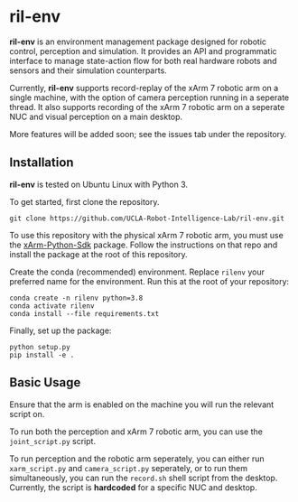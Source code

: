 # ril-env
**ril-env** is an environment management package designed for robotic control, perception and simulation. It provides an API and programmatic interface to manage state-action flow for both real hardware robots and sensors and their simulation counterparts.

Currently, **ril-env** supports record-replay of the xArm 7 robotic arm on a single machine, with the option of camera perception running in a seperate thread. It also supports recording of the xArm 7 robotic arm on a seperate NUC and visual perception on a main desktop.

More features will be added soon; see the issues tab under the repository.

## Installation
**ril-env** is tested on  Ubuntu Linux with Python 3.

To get started, first clone the repository.
```
git clone https://github.com/UCLA-Robot-Intelligence-Lab/ril-env.git
```
To use this repository with the physical xArm 7 robotic arm, you must use the
[xArm-Python-Sdk](https://github.com/xArm-Developer/xArm-Python-SDK)
package. Follow the instructions on that repo and install the package
at the root of this repository.

Create the conda (recommended) environment. Replace `rilenv` your preferred name for the environment. Run this at the root of your repository:
```
conda create -n rilenv python=3.8
conda activate rilenv
conda install --file requirements.txt
```
Finally, set up the package:
```
python setup.py
pip install -e .
```
## Basic Usage

Ensure that the arm is enabled on the machine you will run the relevant script on.

To run both the perception and xArm 7 robotic arm, you can use the `joint_script.py` script.

To run perception and the robotic arm seperately, you can either run `xarm_script.py` and `camera_script.py` seperately, or to run them simultaneously, you can run the `record.sh` shell script from the desktop. Currently, the script is **hardcoded** for a specific NUC and desktop.
